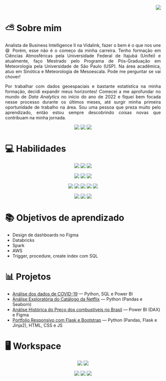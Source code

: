 <p align="right">
    <a href="https://github.com/lorenarocha">
        <img src="https://img.shields.io/github/followers/lorenarocha?label=follow&style=social"></a>

</p>

# ⛅️ Sobre mim 

<p align="justify">Analista de Business Intelligence II na Vidalink, fazer o bem é o que nos une 😄 Porém, esse não é o começo da minha carreira. Tenho formação em Ciências Atmosféricas pela Universidade Federal de Itajubá (Unifei) e atualmente, faço Mestrado pelo Programa de Pós-Graduação em Meteorologia pela Universidade de São Paulo (USP). Na área acadêmica, atuo em Sinótica e Meteorologia de Mesoescala. Pode me perguntar se vai chover!</p>

<p align="justify">Por trabalhar com dados geoespaciais e bastante estatística na minha formação, decidi expandir meus horizontes! Comecei a me aprofundar no mundo de <i>Data Analytics</i> no início do ano de 2022 e fiquei bem focada nesse processo durante os últimos meses, até surgir minha primeira oportunidade de trabalho na área. Sou uma pessoa que preza muito pelo aprendizado, então estou sempre descobrindo coisas novas que contribuam na minha jornada.</p>

<p align="center">
    <a href= "http://lorenarocha.herokuapp.com" target="_blank">
        <img src="https://img.shields.io/badge/Portfolio-430098?style=for-the-badge&logo=heroku&logoColor=white"></a>
    <a href="https://www.linkedin.com/in/lore-rocha/" target="_blank">
        <img src="https://img.shields.io/badge/linkedin-0A66C2?style=for-the-badge&logo=linkedin&logoColor=white"></a>
    <a href= "mailto:lore.bezerra.r@gmail.com">
        <img src="https://img.shields.io/badge/gmail-D14836?style=for-the-badge&logo=gmail&logoColor=white"></a>
</p>


# 💻 Habilidades

<p align="center">
        <img src="https://img.shields.io/badge/MySQL-005C84?style=for-the-badge&logo=mysql&logoColor=white">
        <img src="https://img.shields.io/badge/Oracle-F80000?style=for-the-badge&logo=Oracle&logoColor=white">
        <img src="https://img.shields.io/badge/Microsoft_Excel-217346?style=for-the-badge&logo=microsoft-excel&logoColor=white">
</p>
<p align="center">
        <img src="https://img.shields.io/badge/PowerBI-F2C811?style=for-the-badge&logo=Power%20BI&logoColor=white">
        <img src="https://img.shields.io/badge/Tableau-E97627?style=for-the-badge&logo=Tableau&logoColor=white">
        <img src="https://img.shields.io/badge/Figma-F24E1E?style=for-the-badge&logo=figma&logoColor=white">
</p>
<p align="center">
        <img src="https://img.shields.io/badge/Python-FFD43B?style=for-the-badge&logo=python&logoColor=blue">
        <img src="https://img.shields.io/badge/Pandas-2C2D72?style=for-the-badge&logo=pandas&logoColor=white">
        <img src="https://img.shields.io/badge/Numpy-777BB4?style=for-the-badge&logo=numpy&logoColor=white">
        <img src="https://img.shields.io/badge/Flask-FFFFFF?style=for-the-badge&logo=flask&logoColor=black">
        <img src="https://img.shields.io/badge/Streamlit-FF4B4B?style=for-the-badge&logo=Streamlit&logoColor=white">
</p>
<p align="center">
        <img src="https://img.shields.io/badge/GIT-E44C30?style=for-the-badge&logo=git&logoColor=white">
        <img src="https://img.shields.io/badge/R-276DC3?style=for-the-badge&logo=r&logoColor=white">
        <img src="https://img.shields.io/badge/Notion-FFFFFF?style=for-the-badge&logo=notion&logoColor=black">
</p>

# 📚 Objetivos de aprendizado

* Design de dashboards no Figma
* Databricks
* Spark 
* AWS
* Trigger, procedure, create index com SQL

# 📊 Projetos

* [Análise dos dados de COVID-19](https://github.com/lorenarocha/owid-covid-analysis) — Python, SQL e Power BI
* [Análise Exploratória do Catálogo da Netflix](https://github.com/lorenarocha/netflix-shows-eda) — Python (Pandas e Seaborn)
* [Análise Histórica do Preço dos combustíveis no Brasil](https://app.powerbi.com/view?r=eyJrIjoiMjkwZDc2MzYtMmUzMC00ZTE2LWFmNzMtZjJmNTc3NjAxMmY5IiwidCI6ImE2ZTYwZTliLWRlNjctNDc4ZC05MjQzLWQzZGMwZTFmYmFhNiJ9&pageName=ReportSectiond8ecf160dc4d5aeae80c) — Power BI (DAX) e Figma
* [Portfolio Responsivo com Flask e Bootstrap](https://github.com/lorenarocha/portfolio-project) — Python (Pandas, Flask e Jinja2), HTML, CSS e JS

# 🖥️ Workspace

<p align="center">
    <img src=https://img.shields.io/badge/Visual_Studio-5C2D91?style=for-the-badge&logo=visual%20studio&logoColor=white>
    <img src=https://img.shields.io/badge/Windows_11-0078D6?style=for-the-badge&logo=windows&logoColor=white>
</p>

<p align="center">
    <img src=https://img.shields.io/badge/AMD%20Ryzen_5_3400G-363636?style=for-the-badge&logo=amd&logoColor=white>
    <img src="https://img.shields.io/badge/RAM_16GB-363636?style=for-the-badge"/>
    <img src="https://img.shields.io/badge/MONITOR_AOC_24G2-363636?style=for-the-badge"/>
</p>